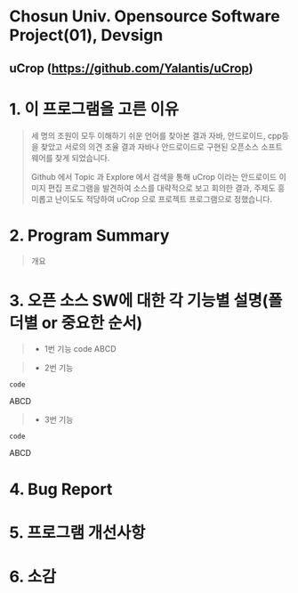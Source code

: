 Chosun Univ. Opensource Software Project(01), Devsign
===========
uCrop (https://github.com/Yalantis/uCrop)
------------


# 1. 이 프로그램을 고른 이유
> 세 명의 조원이 모두 이해하기 쉬운 언어를 찾아본 결과 자바, 안드로이드, cpp등을 찾았고 서로의 의견 조율 결과 자바나 안드로이드로 구현된 오픈소스 소프트웨어를 찾게 되었습니다.
>
>Github 에서 Topic 과 Explore 에서 검색을 통해 uCrop 이라는 안드로이드 이미지 편집 프로그램을 발견하여 소스를 대략적으로 보고 회의한 결과, 주제도 흥미롭고 난이도도 적당하여 uCrop 으로 프로젝트 프로그램으로 정했습니다.


# 2. Program Summary
> 개요

# 3. 오픈 소스 SW에 대한 각 기능별 설명(폴더별 or 중요한 순서)
>- 1번 기능
	code
ABCD

>- 2번 기능
<pre><code>code</code></pre>
ABCD

>- 3번 기능
<pre><code>code</code></pre>
ABCD

# 4. Bug Report

# 5. 프로그램 개선사항

# 6. 소감
